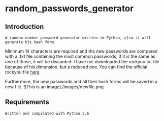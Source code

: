 # random_passwords_generator

## Introduction
`A random number password generator written in Python, also it will generate his hash form.` 
<br />

Minimum 14 characters are required and the new passwords are compared with a .txt file containing the most common passwords, if it is the same as one of those, it will be discarded. I have not downloaded the rockyou.txt file because of his dimension, but a reduced one. You can find the official rockyou file <a href="https://github.com/brannondorsey/naive-hashcat/releases/download/data/rockyou.txt" target="_blank">here</a>.
<br />
  
Furthermore, the new passwords and all their hash forms will be saved in a new file. ![This is an image]./images/newfile.png

## Requirements
`Written and compilated with Python 3.6`
